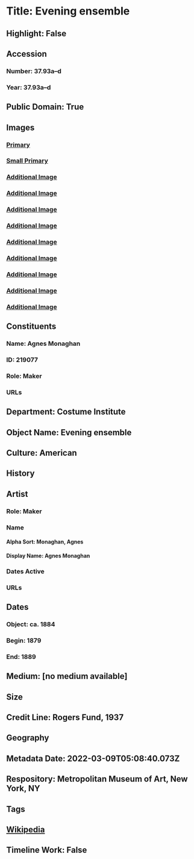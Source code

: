 # Title: Evening ensemble
## Highlight: False
## Accession
### Number: 37.93a–d
### Year: 37.93a–d
## Public Domain: True
## Images
### [Primary](https://images.metmuseum.org/CRDImages/ci/original/37.93ab_F.jpg)
### [Small Primary](https://images.metmuseum.org/CRDImages/ci/web-large/37.93ab_F.jpg)
### [Additional Image](https://images.metmuseum.org/CRDImages/ci/original/37.93ab_S.jpg)
### [Additional Image](https://images.metmuseum.org/CRDImages/ci/original/37.93ab_TQR.jpg)
### [Additional Image](https://images.metmuseum.org/CRDImages/ci/original/37.93ab_B.jpg)
### [Additional Image](https://images.metmuseum.org/CRDImages/ci/original/37.93b_d.jpg)
### [Additional Image](https://images.metmuseum.org/CRDImages/ci/original/37.93a_label.jpg)
### [Additional Image](https://images.metmuseum.org/CRDImages/ci/original/37.93c_F.jpg)
### [Additional Image](https://images.metmuseum.org/CRDImages/ci/original/37.93c_B.jpg)
### [Additional Image](https://images.metmuseum.org/CRDImages/ci/original/37.93d_F.jpg)
### [Additional Image](https://images.metmuseum.org/CRDImages/ci/original/37.93d_B.jpg)
## Constituents
### Name: Agnes Monaghan
### ID: 219077
### Role: Maker
### URLs
## Department: Costume Institute
## Object Name: Evening ensemble
## Culture: American
## History
## Artist
### Role: Maker
### Name
#### Alpha Sort: Monaghan, Agnes
#### Display Name: Agnes Monaghan
### Dates Active
### URLs
## Dates
### Object: ca. 1884
### Begin: 1879
### End: 1889
## Medium: [no medium available]
## Size
## Credit Line: Rogers Fund, 1937
## Geography
## Metadata Date: 2022-03-09T05:08:40.073Z
## Respository: Metropolitan Museum of Art, New York, NY
## Tags
## [Wikipedia](https://www.wikidata.org/wiki/Q99808626)
## Timeline Work: False